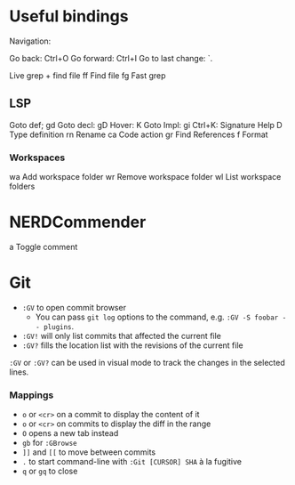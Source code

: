 # Useful bindings

Navigation:

Go back: Ctrl+O 
Go forward: Ctrl+I
Go to last change: `. 

Live grep + find file
<leader>ff Find file
<leader>fg Fast grep

## LSP
Goto def; gd
Goto decl: gD
Hover: K
Goto Impl: gi
Ctrl+K: Signature Help
<space>D Type definition
<space>rn Rename
<space>ca Code action
gr Find References
<space>f Format


### Workspaces
<space>wa Add workspace folder
<space>wr Remove workspace folder
<space>wl List  workspace folders

# NERDCommender
<leader>a Toggle comment


# Git
- `:GV` to open commit browser
    - You can pass `git log` options to the command, e.g. `:GV -S foobar -- plugins`.
- `:GV!` will only list commits that affected the current file
- `:GV?` fills the location list with the revisions of the current file

`:GV` or `:GV?` can be used in visual mode to track the changes in the
selected lines.

### Mappings

- `o` or `<cr>` on a commit to display the content of it
- `o` or `<cr>` on commits to display the diff in the range
- `O` opens a new tab instead
- `gb` for `:GBrowse`
- `]]` and `[[` to move between commits
- `.` to start command-line with `:Git [CURSOR] SHA` à la fugitive
- `q` or `gq` to close
